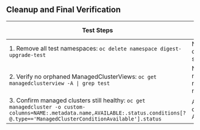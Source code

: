 ## Cleanup and Final Verification

| Test Steps | Expected Results |
|------------|------------------|
| 1. Remove all test namespaces: `oc delete namespace digest-upgrade-test` | Namespace deleted successfully |
| 2. Verify no orphaned ManagedClusterViews: `oc get managedclusterview -A \| grep test` | No test-related resources remain |
| 3. Confirm managed clusters still healthy: `oc get managedcluster -o custom-columns=NAME:.metadata.name,AVAILABLE:.status.conditions[?@.type=='ManagedClusterConditionAvailable'].status` | All managed clusters show Available=True |
